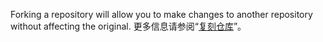 Forking a repository will allow you to make changes to another repository without affecting the original. 更多信息请参阅“[复刻仓库](/get-started/quickstart/fork-a-repo)”。